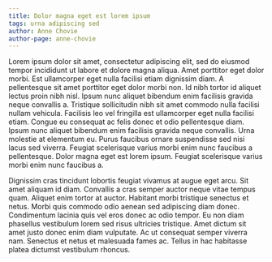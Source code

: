 ```yaml
---
title: Dolor magna eget est lorem ipsum
tags: urna adipiscing sed
author: Anne Chovie
author-page: anne-chovie
---
```


Lorem ipsum dolor sit amet, consectetur adipiscing elit, sed do eiusmod tempor incididunt ut labore et dolore magna aliqua. Amet porttitor eget dolor morbi. Est ullamcorper eget nulla facilisi etiam dignissim diam. A pellentesque sit amet porttitor eget dolor morbi non. Id nibh tortor id aliquet lectus proin nibh nisl. Ipsum nunc aliquet bibendum enim facilisis gravida neque convallis a. Tristique sollicitudin nibh sit amet commodo nulla facilisi nullam vehicula. Facilisis leo vel fringilla est ullamcorper eget nulla facilisi etiam. Congue eu consequat ac felis donec et odio pellentesque diam. Ipsum nunc aliquet bibendum enim facilisis gravida neque convallis. Urna molestie at elementum eu. Purus faucibus ornare suspendisse sed nisi lacus sed viverra. Feugiat scelerisque varius morbi enim nunc faucibus a pellentesque. Dolor magna eget est lorem ipsum. Feugiat scelerisque varius morbi enim nunc faucibus a.

Dignissim cras tincidunt lobortis feugiat vivamus at augue eget arcu. Sit amet aliquam id diam. Convallis a cras semper auctor neque vitae tempus quam. Aliquet enim tortor at auctor. Habitant morbi tristique senectus et netus. Morbi quis commodo odio aenean sed adipiscing diam donec. Condimentum lacinia quis vel eros donec ac odio tempor. Eu non diam phasellus vestibulum lorem sed risus ultricies tristique. Amet dictum sit amet justo donec enim diam vulputate. Ac ut consequat semper viverra nam. Senectus et netus et malesuada fames ac. Tellus in hac habitasse platea dictumst vestibulum rhoncus.

